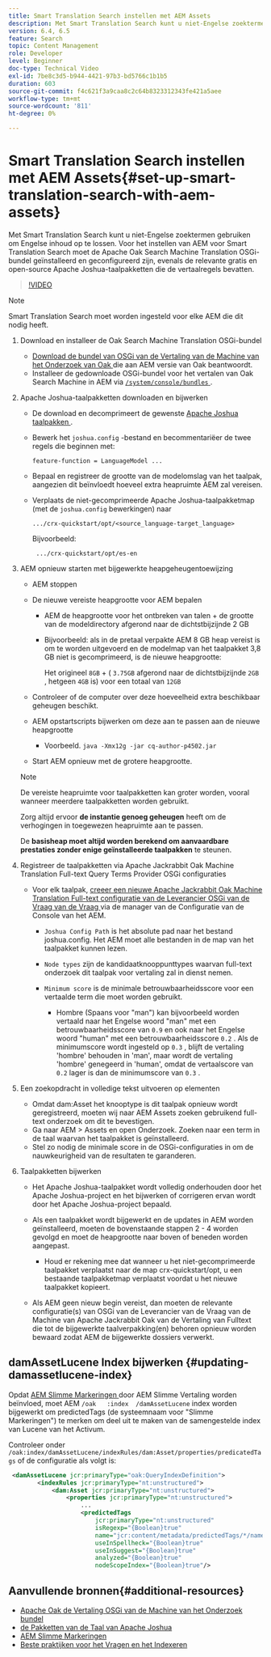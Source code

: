 ```yaml
---
title: Smart Translation Search instellen met AEM Assets
description: Met Smart Translation Search kunt u niet-Engelse zoektermen gebruiken om Engelse inhoud op te lossen. Voor het instellen van AEM voor Smart Translation Search moet de Apache Oak Search Machine Translation OSGi-bundel geïnstalleerd en geconfigureerd zijn, evenals de relevante gratis en open-source Apache Joshua-taalpakketten die de vertaalregels bevatten.
version: 6.4, 6.5
feature: Search
topic: Content Management
role: Developer
level: Beginner
doc-type: Technical Video
exl-id: 7be8c3d5-b944-4421-97b3-bd5766c1b1b5
duration: 603
source-git-commit: f4c621f3a9caa8c2c64b8323312343fe421a5aee
workflow-type: tm+mt
source-wordcount: '811'
ht-degree: 0%

---
```


# Smart Translation Search instellen met AEM Assets{#set-up-smart-translation-search-with-aem-assets}

Met Smart Translation Search kunt u niet-Engelse zoektermen gebruiken om Engelse inhoud op te lossen. Voor het instellen van AEM voor Smart Translation Search moet de Apache Oak Search Machine Translation OSGi-bundel geïnstalleerd en geconfigureerd zijn, evenals de relevante gratis en open-source Apache Joshua-taalpakketten die de vertaalregels bevatten.

>[!VIDEO](https://video.tv.adobe.com/v/21291?quality=12&learn=on)

>[!NOTE]
>
>Smart Translation Search moet worden ingesteld voor elke AEM die dit nodig heeft.

1. Download en installeer de Oak Search Machine Translation OSGi-bundel
   * [ Download de bundel van OSGi van de Vertaling van de Machine van het Onderzoek van Oak ](https://search.maven.org/#search%7Cgav%7C1%7Cg%3A%22org.apache.jackrabbit%22%20AND%20a%3A%22oak-search-mt%22) die aan AEM versie van Oak beantwoordt.
   * Installeer de gedownloade OSGi-bundel voor het vertalen van Oak Search Machine in AEM via [`/system/console/bundles` ](http://localhost:4502/system/console/bundles) .

2. Apache Joshua-taalpakketten downloaden en bijwerken
   * De download en decomprimeert de gewenste [ Apache Joshua taalpakken ](https://cwiki.apache.org/confluence/display/JOSHUA/Language+Packs).
   * Bewerk het `joshua.config` -bestand en becommentariëer de twee regels die beginnen met:

     ```
     feature-function = LanguageModel ...
     ```

   * Bepaal en registreer de grootte van de modelomslag van het taalpak, aangezien dit beïnvloedt hoeveel extra heapruimte AEM zal vereisen.
   * Verplaats de niet-gecomprimeerde Apache Joshua-taalpakketmap (met de `joshua.config` bewerkingen) naar

     ```
     .../crx-quickstart/opt/<source_language-target_language>
     ```

     Bijvoorbeeld:

     ```
      .../crx-quickstart/opt/es-en
     ```

3. AEM opnieuw starten met bijgewerkte heapgeheugentoewijzing
   * AEM stoppen
   * De nieuwe vereiste heapgrootte voor AEM bepalen

      * AEM de heapgrootte voor het ontbreken van talen + de grootte van de modeldirectory afgerond naar de dichtstbijzijnde 2 GB
      * Bijvoorbeeld: als in de pretaal verpakte AEM 8 GB heap vereist is om te worden uitgevoerd en de modelmap van het taalpakket 3,8 GB niet is gecomprimeerd, is de nieuwe heapgrootte:

        Het origineel `8GB` + ( `3.75GB` afgerond naar de dichtstbijzijnde `2GB` , hetgeen `4GB` is) voor een totaal van `12GB`

   * Controleer of de computer over deze hoeveelheid extra beschikbaar geheugen beschikt.
   * AEM opstartscripts bijwerken om deze aan te passen aan de nieuwe heapgrootte

      * Voorbeeld. `java -Xmx12g -jar cq-author-p4502.jar`

   * Start AEM opnieuw met de grotere heapgrootte.

   >[!NOTE]
   >
   >De vereiste heapruimte voor taalpakketten kan groter worden, vooral wanneer meerdere taalpakketten worden gebruikt.
   >
   >
   >Zorg altijd ervoor **de instantie genoeg geheugen** heeft om de verhogingen in toegewezen heapruimte aan te passen.
   >
   >
   >De **basisheap moet altijd worden berekend om aanvaardbare prestaties zonder enige geïnstalleerde taalpakken** te steunen.

4. Registreer de taalpakketten via Apache Jackrabbit Oak Machine Translation Full-text Query Terms Provider OSGi configuraties

   * Voor elk taalpak, [ creeer een nieuwe Apache Jackrabbit Oak Machine Translation Full-text configuratie van de Leverancier OSGi van de Vraag van de Vraag ](http://localhost:4502/system/console/configMgr/org.apache.jackrabbit.oak.plugins.index.mt.MTFulltextQueryTermsProviderFactory) via de manager van de Configuratie van de Console van het AEM.

      * `Joshua Config Path` is het absolute pad naar het bestand joshua.config. Het AEM moet alle bestanden in de map van het taalpakket kunnen lezen.
      * `Node types` zijn de kandidaatknooppunttypes waarvan full-text onderzoek dit taalpak voor vertaling zal in dienst nemen.
      * `Minimum score` is de minimale betrouwbaarheidsscore voor een vertaalde term die moet worden gebruikt.

         * Hombre (Spaans voor &quot;man&quot;) kan bijvoorbeeld worden vertaald naar het Engelse woord &quot;man&quot; met een betrouwbaarheidsscore van `0.9` en ook naar het Engelse woord &quot;human&quot; met een betrouwbaarheidsscore `0.2` . Als de minimumscore wordt ingesteld op `0.3` , blijft de vertaling &#39;hombre&#39; behouden in &#39;man&#39;, maar wordt de vertaling &#39;hombre&#39; genegeerd in &#39;human&#39;, omdat de vertaalscore van `0.2` lager is dan de minimumscore van `0.3` .

5. Een zoekopdracht in volledige tekst uitvoeren op elementen
   * Omdat dam:Asset het knooptype is dit taalpak opnieuw wordt geregistreerd, moeten wij naar AEM Assets zoeken gebruikend full-text onderzoek om dit te bevestigen.
   * Ga naar AEM > Assets en open Onderzoek. Zoeken naar een term in de taal waarvan het taalpakket is geïnstalleerd.
   * Stel zo nodig de minimale score in de OSGi-configuraties in om de nauwkeurigheid van de resultaten te garanderen.

6. Taalpakketten bijwerken
   * Het Apache Joshua-taalpakket wordt volledig onderhouden door het Apache Joshua-project en het bijwerken of corrigeren ervan wordt door het Apache Joshua-project bepaald.
   * Als een taalpakket wordt bijgewerkt en de updates in AEM worden geïnstalleerd, moeten de bovenstaande stappen 2 - 4 worden gevolgd en moet de heapgrootte naar boven of beneden worden aangepast.

      * Houd er rekening mee dat wanneer u het niet-gecomprimeerde taalpakket verplaatst naar de map crx-quickstart/opt, u een bestaande taalpakketmap verplaatst voordat u het nieuwe taalpakket kopieert.

   * Als AEM geen nieuw begin vereist, dan moeten de relevante configuratie(s) van OSGi van de Leverancier van de Vraag van de Machine van Apache Jackrabbit Oak van de Vertaling van Fulltext die tot de bijgewerkte taalverpakking(en) behoren opnieuw worden bewaard zodat AEM de bijgewerkte dossiers verwerkt.

## damAssetLucene Index bijwerken {#updating-damassetlucene-index}

Opdat [ AEM Slimme Markeringen ](https://helpx.adobe.com/experience-manager/6-3/assets/using/touch-ui-smart-tags.html) door AEM Slimme Vertaling worden beïnvloed, moet AEM `/oak   :index  /damAssetLucene` index worden bijgewerkt om predictedTags (de systeemnaam voor &quot;Slimme Markeringen&quot;) te merken om deel uit te maken van de samengestelde index van Lucene van het Activum.

Controleer onder `/oak:index/damAssetLucene/indexRules/dam:Asset/properties/predicatedTags` of de configuratie als volgt is:

```xml
 <damAssetLucene jcr:primaryType="oak:QueryIndexDefinition">
        <indexRules jcr:primaryType="nt:unstructured">
            <dam:Asset jcr:primaryType="nt:unstructured">
                <properties jcr:primaryType="nt:unstructured">
                    ...
                    <predictedTags
                        jcr:primaryType="nt:unstructured"
                        isRegexp="{Boolean}true"
                        name="jcr:content/metadata/predictedTags/*/name"
                        useInSpellheck="{Boolean}true"
                        useInSuggest="{Boolean}true"
                        analyzed="{Boolean}true"
                        nodeScopeIndex="{Boolean}true"/>
```

## Aanvullende bronnen{#additional-resources}

* [ Apache Oak de Vertaling OSGi van de Machine van het Onderzoek bundel ](https://search.maven.org/#search%7Cgav%7C1%7Cg%3A%22org.apache.jackrabbit%22%20AND%20a%3A%22oak-search-mt%22)
* [ de Pakketten van de Taal van Apache Joshua ](https://cwiki.apache.org/confluence/display/JOSHUA/Language+Packs)
* [ AEM Slimme Markeringen ](https://helpx.adobe.com/experience-manager/6-3/assets/using/touch-ui-smart-tags.html)
* [ Beste praktijken voor het Vragen en het Indexeren ](https://helpx.adobe.com/experience-manager/6-5/sites/deploying/using/best-practices-for-queries-and-indexing.html)
